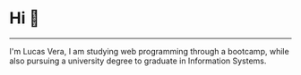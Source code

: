 # Hi 👋
----
I'm Lucas Vera, I am studying web programming through a bootcamp, while also pursuing a university degree to graduate in Information Systems.
